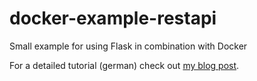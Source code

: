 # docker-example-restapi
Small example for using Flask in combination with Docker

For a detailed tutorial (german) check out 
[my blog post](https://zrezai-dev.de/container/docker-rest-apis-teil-2/‎).